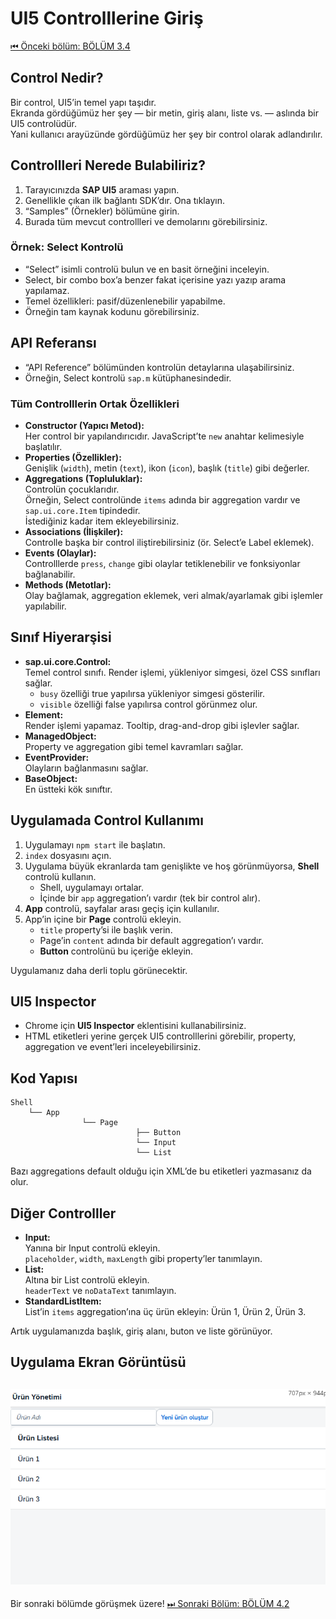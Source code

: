 # UI5 Controlllerine Giriş
[⏮ Önceki bölüm: BÖLÜM 3.4](/Egitim%20Dökümanları/3.0_UI5_Araçlarının_kurulumu/BÖLÜM3.4.md)
## Control Nedir?

Bir control, UI5’in temel yapı taşıdır.  
Ekranda gördüğümüz her şey — bir metin, giriş alanı, liste vs. — aslında bir UI5 controlüdür.  
Yani kullanıcı arayüzünde gördüğümüz her şey bir control olarak adlandırılır.

## Controllleri Nerede Bulabiliriz?

1. Tarayıcınızda **SAP UI5** araması yapın.
2. Genellikle çıkan ilk bağlantı SDK’dır. Ona tıklayın.
3. “Samples” (Örnekler) bölümüne girin.
4. Burada tüm mevcut controllleri ve demolarını görebilirsiniz.

### Örnek: Select Kontrolü

- “Select” isimli controlü bulun ve en basit örneğini inceleyin.
- Select, bir combo box’a benzer fakat içerisine yazı yazıp arama yapılamaz.
- Temel özellikleri: pasif/düzenlenebilir yapabilme.
- Örneğin tam kaynak kodunu görebilirsiniz.

## API Referansı

- “API Reference” bölümünden kontrolün detaylarına ulaşabilirsiniz.
- Örneğin, Select kontrolü `sap.m` kütüphanesindedir.

### Tüm Controlllerin Ortak Özellikleri

- **Constructor (Yapıcı Metod):**  
    Her control bir yapılandırıcıdır. JavaScript’te `new` anahtar kelimesiyle başlatılır.
- **Properties (Özellikler):**  
    Genişlik (`width`), metin (`text`), ikon (`icon`), başlık (`title`) gibi değerler.
- **Aggregations (Topluluklar):**  
    Controlün çocuklarıdır.  
    Örneğin, Select controlünde `items` adında bir aggregation vardır ve `sap.ui.core.Item` tipindedir.  
    İstediğiniz kadar item ekleyebilirsiniz.
- **Associations (İlişkiler):**  
    Controlle başka bir control iliştirebilirsiniz (ör. Select’e Label eklemek).
- **Events (Olaylar):**  
    Controlllerde `press`, `change` gibi olaylar tetiklenebilir ve fonksiyonlar bağlanabilir.
- **Methods (Metotlar):**  
    Olay bağlamak, aggregation eklemek, veri almak/ayarlamak gibi işlemler yapılabilir.

## Sınıf Hiyerarşisi

- **sap.ui.core.Control:**  
    Temel control sınıfı. Render işlemi, yükleniyor simgesi, özel CSS sınıfları sağlar.  
    - `busy` özelliği true yapılırsa yükleniyor simgesi gösterilir.
    - `visible` özelliği false yapılırsa control görünmez olur.
- **Element:**  
    Render işlemi yapamaz. Tooltip, drag-and-drop gibi işlevler sağlar.
- **ManagedObject:**  
    Property ve aggregation gibi temel kavramları sağlar.
- **EventProvider:**  
    Olayların bağlanmasını sağlar.
- **BaseObject:**  
    En üstteki kök sınıftır.

## Uygulamada Control Kullanımı

1. Uygulamayı `npm start` ile başlatın.
2. `index` dosyasını açın.
3. Uygulama büyük ekranlarda tam genişlikte ve hoş görünmüyorsa, **Shell** controlü kullanın.
     - Shell, uygulamayı ortalar.
     - İçinde bir `app` aggregation’ı vardır (tek bir control alır).
4. **App** controlü, sayfalar arası geçiş için kullanılır.
5. App’in içine bir **Page** controlü ekleyin.
     - `title` property’si ile başlık verin.
     - Page’in `content` adında bir default aggregation’ı vardır.
     - **Button** controlünü bu içeriğe ekleyin.

Uygulamanız daha derli toplu görünecektir.

## UI5 Inspector

- Chrome için **UI5 Inspector** eklentisini kullanabilirsiniz.
- HTML etiketleri yerine gerçek UI5 controlllerini görebilir, property, aggregation ve event’leri inceleyebilirsiniz.

## Kod Yapısı

```
Shell
    └── App
                └── Page
                            ├── Button
                            └── Input
                            └── List
```

Bazı aggregations default olduğu için XML’de bu etiketleri yazmasanız da olur.

## Diğer Controlller

- **Input:**  
    Yanına bir Input controlü ekleyin.  
    `placeholder`, `width`, `maxLength` gibi property’ler tanımlayın.
- **List:**  
    Altına bir List controlü ekleyin.  
    `headerText` ve `noDataText` tanımlayın.
- **StandardListItem:**  
    List’in `items` aggregation’ına üç ürün ekleyin: Ürün 1, Ürün 2, Ürün 3.

Artık uygulamanızda başlık, giriş alanı, buton ve liste görünüyor.

## Uygulama Ekran Görüntüsü

![Uygulama Ekran Görüntüsü](/Image/4/4.1/1.uygulamaSS.png)
---

Bir sonraki bölümde görüşmek üzere!
[⏭ Sonraki Bölüm: BÖLÜM 4.2](BÖLÜM4.2.md)